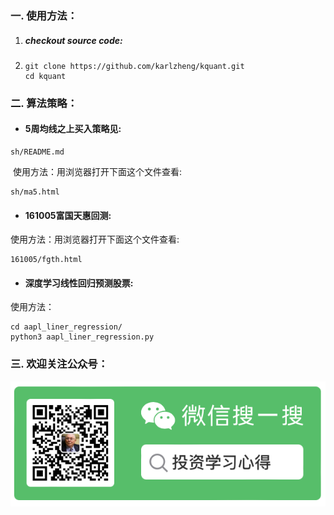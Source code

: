 ### 一. 使用方法：

1. ##### checkout source code:

2. ```
   git clone https://github.com/karlzheng/kquant.git
   cd kquant
   ```

### 二. 算法策略：

-   #### 5周均线之上买入策略见:

```shell
sh/README.md
```

​      使用方法：用浏览器打开下面这个文件查看:
   ```shell
   sh/ma5.html 
   ```
-   #### 161005富国天惠回测:

   使用方法：用浏览器打开下面这个文件查看:
   ```shell
   161005/fgth.html 
   ```

-   #### 深度学习线性回归预测股票:

   使用方法：
   ```shell
   cd aapl_liner_regression/
   python3 aapl_liner_regression.py 
   ```

### 三. 欢迎关注公众号：

![tzxxxd](./images/tzxxxd.png)